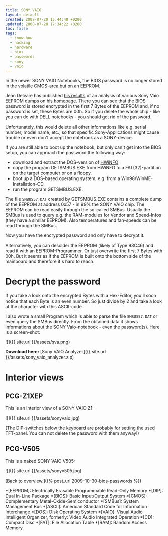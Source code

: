 ```yaml
---
title: SONY VAIO
layout: default
created: 2008-07-20 15:44:48 +0200
updated: 2008-07-20 17:34:22 +0200
toc: false
tags:
  - know-how
  - hacking
  - hardware
  - bios
  - passwords
  - sony
  - vaio
---
```

In the newer SONY VAIO Notebooks, the BIOS password is no longer stored in the volatile CMOS-area but on an EEPROM.

Jean Delvare has published [his results](http://khali.linux-fr.org/vaio/eeprom.html) of an analysis of various Sony
Vaio EEPROM dumps on [his homepage](http://www.ensicaen.ismra.fr/~delvare/). There you can see that the BIOS password
is stored encrypted in the first 7 Bytes of the EEPROM and, if no password is set, these Bytes are 00h. So if you
delete the whole chip - like you can do with DELL notebooks - you should get rid of the password.

Unfortunately, this would delete all other informations like e.g. serial number, model name, etc., so that specific
Sony-Applications might cause trouble or even don't accept the notebook as a SONY-device.

If you are still able to boot up the notebook, but only can't get into the BIOS setup, you can approach the password
the following way:

* download and extract the DOS-version of [HWiNFO](http://www.hwinfo.com)
* copy the program GETSMBUS.EXE from HWiNFO to a FAT(32)-partition on the target computer or on a floppy.
* boot up a DOS-based operating system, e.g. from a Win98/WinME-Installation-CD.
* run the program GETSMBUS.EXE.

The file `SMBUS57.DAT` created by GETSMBUS.EXE contains a complete dump of the EEPROM at address 0x57 - in 99% the SONY
VAIO chip. The EEPROM can be read easily through the so-called SMBus. Usually the SMBus is used to query e.g. the
RAM-modules for Vendor and Speed-Infos (they have a similar EEPROM). Also temperatures and fan-speeds can be read
through the SMBus.

Now you have the encrypted password and only have to decrypt it.

Alternatively, you can desolder the EEPROM (likely of Type 93C46) and read it with an EEPROM-Programmer. Or just
overwrite the first 7 Bytes with 00h. But it seems as if the EEPROM is built onto the bottom side of the mainboard and
therefore it's hard to reach.


Decrypt the password
====================

If you take a look onto the encrypted Bytes with a Hex-Editor, you'll soon notice that each Byte is an even number. So
just divide by 2 and take a look at the character with this ASCII-code.

<script type="text/javascript">
  document.write('<p>I wrote a small JavaScript to demonstrate it. After entering the 7 Bytes with the encrypted password, it calculates the password in cleartext.</p>');
  document.write('<p><form name="sony">Enter 7 Bytes as Hex: <input type="text" name="vaio" maxlength=20 size=20 value="a8 ca e6 e8 00 00 00" /><input type="button" value="Calculate password" onClick="ShowPwd();" /></form></p>');

  function ShowPwd() {
    var xBytes = document.sony.vaio.value.toLowerCase();
    var xHexset = new String('0123456789abcdef');
    var xPwd = '';
    var xVal = 0;

    for (var i=0;i<=6;i++) {
      xCA1 = xBytes.charAt(i*3);
      xCA2 = xBytes.charAt(i*3+1);
      xVal1 = xHexset.indexOf(xCA1);
      xVal2 = xHexset.indexOf(xCA2);
      xVal = (xVal1*16 + xVal2) / 2;
      if (xVal>0) { xPwd += String.fromCharCode(xVal); } else { break; }
    }

    alert('The BIOS-password is: "'+xPwd+'"');
  }
</script>

I also wrote a small Program which is able to parse the file `SMBUS57.DAT` or even query the SMBus directly. From the
obtained data it shows informations about the SONY Vaio-notebook - even the password(s). Here is a screen-shot:

![]({{ site.url }}/assets/sva.png)

**Download here:** [Sony VAIO Analyzer]({{ site.url }}/assets/sony_vaio_analyzer.zip)


Interior views
==============

PCG-Z1XEP
---------

This is an interior view of a SONY VAIO Z1:

![]({{ site.url }}/assets/sonyvaio.jpg)

(The DIP-switches below the keyboard are probably for setting the used TFT-panel. You can not delete the password with
them anyway!)


PCG-V505
--------

This is a naked SONY VAIO V505:

![]({{ site.url }}/assets/sonyv505.jpg)


[Back to overview.]({% post_url 2009-10-30-bios-passwords %})


*[EEPROM]: Electrically Erasable Programmable Read-Only Memory
*[DIP]: Dual In-Line Package
*[BIOS]: Basic Input/Output System
*[CMOS]: Complementary Metal-Oxide-Semiconductor
*[SMBus]: System Management Bus
*[ASCII]: American Standard Code for Information Interchange
*[DOS]: Disk Operating System
*[VAIO]: Visual Audio Intelligent Organizer, formerly: Video Audio Integrated Operation
*[CD]: Compact Disc
*[FAT]: File Allocation Table
*[RAM]: Random Access Memory
